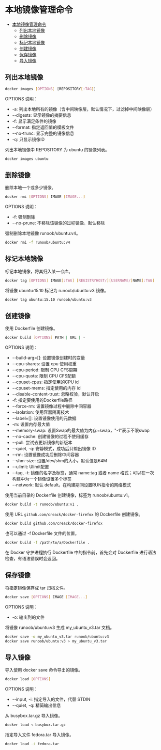 # 本地镜像管理命令

- [本地镜像管理命令](#%e6%9c%ac%e5%9c%b0%e9%95%9c%e5%83%8f%e7%ae%a1%e7%90%86%e5%91%bd%e4%bb%a4)
  - [列出本地镜像](#%e5%88%97%e5%87%ba%e6%9c%ac%e5%9c%b0%e9%95%9c%e5%83%8f)
  - [删除镜像](#%e5%88%a0%e9%99%a4%e9%95%9c%e5%83%8f)
  - [标记本地镜像](#%e6%a0%87%e8%ae%b0%e6%9c%ac%e5%9c%b0%e9%95%9c%e5%83%8f)
  - [创建镜像](#%e5%88%9b%e5%bb%ba%e9%95%9c%e5%83%8f)
  - [保存镜像](#%e4%bf%9d%e5%ad%98%e9%95%9c%e5%83%8f)
  - [导入镜像](#%e5%af%bc%e5%85%a5%e9%95%9c%e5%83%8f)

## 列出本地镜像

```sh
docker images [OPTIONS] [REPOSITORY[:TAG]]
```

OPTIONS 说明：

- -a: 列出本地所有的镜像（含中间映像层，默认情况下，过滤掉中间映像层）
- --digests: 显示镜像的摘要信息
- -f: 显示满足条件的镜像
- --format: 指定返回值的模板文件
- --no-trunc: 显示完整的镜像信息
- -q: 只显示镜像ID

列出本地镜像中 REPOSITORY 为 ubuntu 的镜像列表。

```sh
docker images ubuntu
```

## 删除镜像

删除本地一个或多少镜像。

```sh
docker rmi [OPTIONS] IMAGE [IMAGE...]
```

OPTIONS 说明：

- -f: 强制删除
- --no-prune: 不移除该镜像的过程镜像，默认移除

强制删除本地镜像 runoob/ubuntu:v4。

```sh
docker rmi -f runoob/ubuntu:v4
```

## 标记本地镜像

标记本地镜像，将其归入某一仓库。

```sh
docker tag [OPTIONS] IMAGE[:TAG] [REGISTRYHOST/][USERNAME/]NAME[:TAG]
```

将镜像 ubuntu:15.10 标记为 runoob/ubuntu:v3 镜像。

```sh
docker tag ubuntu:15.10 runoob/ubuntu:v3
```

## 创建镜像

使用 Dockerfile 创建镜像。

```sh
docker build [OPTIONS] PATH | URL | -
```

OPTIONS 说明：

- --build-arg=[]: 设置镜像创建时的变量
- --cpu-shares: 设置 cpu 使用权重
- --cpu-period: 限制 CPU CFS周期
- --cpu-quota: 限制 CPU CFS配额
- --cpuset-cpus: 指定使用的CPU id
- --cpuset-mems: 指定使用的内存 id
- --disable-content-trust: 忽略校验，默认开启
- -f: 指定要使用的Dockerfile路径
- --force-rm: 设置镜像过程中删除中间容器
- --isolation: 使用容器隔离技术
- --label=[]: 设置镜像使用的元数据
- -m: 设置内存最大值
- --memory-swap: 设置Swap的最大值为内存+swap，"-1"表示不限swap
- --no-cache: 创建镜像的过程不使用缓存
- --pull: 尝试去更新镜像的新版本
- --quiet, -q: 安静模式，成功后只输出镜像 ID
- --rm: 设置镜像成功后删除中间容器
- --shm-size: 设置/dev/shm的大小，默认值是64M
- --ulimit: Ulimit配置
- --tag, -t: 镜像的名字及标签，通常 name:tag 或者 name 格式；可以在一次构建中为一个镜像设置多个标签
- --network: 默认 default。在构建期间设置RUN指令的网络模式

使用当前目录的 Dockerfile 创建镜像，标签为 runoob/ubuntu:v1。

```sh
docker build -t runoob/ubuntu:v1 .
```

使用 URL `github.com/creack/docker-firefox` 的 Dockerfile 创建镜像。

```sh
docker build github.com/creack/docker-firefox
```

也可以通过 -f Dockerfile 文件的位置。

```sh
docker build -f /path/to/a/Dockerfile .
```

在 Docker 守护进程执行 Dockerfile 中的指令前，首先会对 Dockerfile 进行语法检查，有语法错误时会返回。

## 保存镜像

将指定镜像保存成 tar 归档文件。

```sh
docker save [OPTIONS] IMAGE [IMAGE...]
```

OPTIONS 说明：

- -o: 输出到的文件

将镜像 runoob/ubuntu:v3 生成 my_ubuntu_v3.tar 文档。

```sh
docker save -o my_ubuntu_v3.tar runoob/ubuntu:v3
docker save runoob/ubuntu:v3 > my_ubuntu_v3.tar
```

## 导入镜像

导入使用 docker save 命令导出的镜像。

```sh
docker load [OPTIONS]
```

OPTIONS 说明：

- --input, -i: 指定导入的文件，代替 STDIN
- --quiet, -q: 精简输出信息

从 busybox.tar.gz 导入镜像。

```sh
docker load < busybox.tar.gz
```

指定导入文件 fedora.tar 导入镜像。

```sh
docker load -i fedora.tar
```
